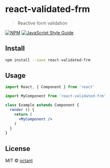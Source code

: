 # react-validated-frm

> Reactive form validation

[![NPM](https://img.shields.io/npm/v/react-validated-frm.svg)](https://www.npmjs.com/package/react-validated-frm) [![JavaScript Style Guide](https://img.shields.io/badge/code_style-standard-brightgreen.svg)](https://standardjs.com)

## Install

```bash
npm install --save react-validated-frm
```

## Usage

```jsx
import React, { Component } from 'react'

import MyComponent from 'react-validated-frm'

class Example extends Component {
  render () {
    return (
      <MyComponent />
    )
  }
}
```

## License

MIT © [octant](https://github.com/octant)

